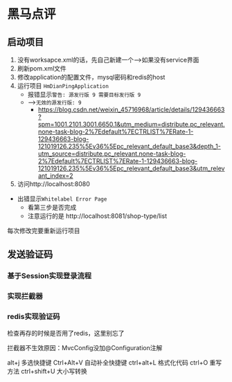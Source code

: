 # 黑马点评

## 启动项目

1. 没有worksapce.xml的话，先自己新建一个-->如果没有service界面
2. 刷新pom.xml文件
3. 修改application的配置文件，mysql密码和redis的host
4. 运行项目
   `HmDianPingApplication`
    - 报错显示`警告: 源发行版 9 需要目标发行版 9`
    - -->`无效的源发行版: 9`
        - https://blog.csdn.net/weixin_45716968/article/details/129436663?spm=1001.2101.3001.6650.1&utm_medium=distribute.pc_relevant.none-task-blog-2%7Edefault%7ECTRLIST%7ERate-1-129436663-blog-121019126.235%5Ev36%5Epc_relevant_default_base3&depth_1-utm_source=distribute.pc_relevant.none-task-blog-2%7Edefault%7ECTRLIST%7ERate-1-129436663-blog-121019126.235%5Ev36%5Epc_relevant_default_base3&utm_relevant_index=2
5. 访问http://localhost:8080

- 出错显示`Whitelabel Error Page`
    - 看第三步是否完成
    - 注意运行的是 http://localhost:8081/shop-type/list

每次修改完要重新运行项目

## 发送验证码

### 基于Session实现登录流程

### 实现拦截器

### redis实现验证码
检查再存的时候是否用了redis，这里别忘了

拦截器不生效原因：MvcConfig没加@Configuration注解

alt+j 多选快捷键
Ctrl+Alt+V 自动补全快捷键
ctrl+alt+L 格式化代码
ctrl+O 重写方法
ctrl+shift+U 大小写转换